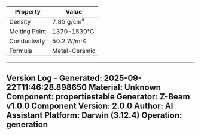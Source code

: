 | Property | Value |
|----------|-------|
| Density | 7.85 g/cm³ |
| Melting Point | 1370-1530°C |
| Conductivity | 50.2 W/m·K |
| Formula | Metal-Ceramic |


---
Version Log - Generated: 2025-09-22T11:46:28.898650
Material: Unknown
Component: propertiestable
Generator: Z-Beam v1.0.0
Component Version: 2.0.0
Author: AI Assistant
Platform: Darwin (3.12.4)
Operation: generation
---